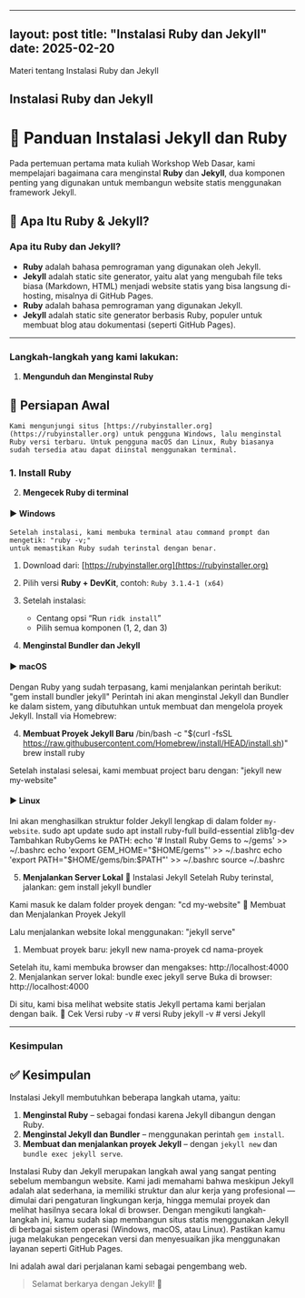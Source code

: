 ---
 layout: post
 title: "Instalasi Ruby dan Jekyll"
 date: 2025-02-20
 ---


 Materi tentang Instalasi Ruby dan Jekyll

 ## Instalasi Ruby dan Jekyll
 # 📘 Panduan Instalasi Jekyll dan Ruby
 
 Pada pertemuan pertama mata kuliah Workshop Web Dasar, kami mempelajari bagaimana cara menginstal **Ruby** dan **Jekyll**, dua komponen penting yang digunakan untuk membangun website statis menggunakan framework Jekyll.
 ## 💎 Apa Itu Ruby & Jekyll?
 
 ### Apa itu Ruby dan Jekyll?
 
 - **Ruby** adalah bahasa pemrograman yang digunakan oleh Jekyll.
 - **Jekyll** adalah static site generator, yaitu alat yang mengubah file teks biasa (Markdown, HTML) menjadi website statis yang bisa langsung di-hosting, misalnya di GitHub Pages.
 - **Ruby** adalah bahasa pemrograman yang digunakan Jekyll.
 - **Jekyll** adalah static site generator berbasis Ruby, populer untuk membuat blog atau dokumentasi (seperti GitHub Pages).
 
 ---
 
 ### Langkah-langkah yang kami lakukan:
 
 1. **Mengunduh dan Menginstal Ruby**
 ## 🔧 Persiapan Awal
 
    Kami mengunjungi situs [https://rubyinstaller.org](https://rubyinstaller.org) untuk pengguna Windows, lalu menginstal Ruby versi terbaru. Untuk pengguna macOS dan Linux, Ruby biasanya sudah tersedia atau dapat diinstal menggunakan terminal.
 ### 1. Install Ruby
 
 2. **Mengecek Ruby di terminal**
 #### ▶ Windows
 
    Setelah instalasi, kami membuka terminal atau command prompt dan mengetik: "ruby -v;"
    untuk memastikan Ruby sudah terinstal dengan benar.
 1. Download dari: [https://rubyinstaller.org](https://rubyinstaller.org)
 2. Pilih versi **Ruby + DevKit**, contoh: `Ruby 3.1.4-1 (x64)`
 3. Setelah instalasi:
    - Centang opsi “Run `ridk install`”
    - Pilih semua komponen (1, 2, dan 3)
 
 3. **Menginstal Bundler dan Jekyll**
 #### ▶ macOS
 
 Dengan Ruby yang sudah terpasang, kami menjalankan perintah berikut: "gem install bundler jekyll"
 Perintah ini akan menginstal Jekyll dan Bundler ke dalam sistem, yang dibutuhkan untuk membuat dan mengelola proyek Jekyll.
 Install via Homebrew:
 
 4. **Membuat Proyek Jekyll Baru**
 /bin/bash -c "$(curl -fsSL https://raw.githubusercontent.com/Homebrew/install/HEAD/install.sh)"
 brew install ruby
 
 Setelah instalasi selesai, kami membuat project baru dengan: "jekyll new my-website"
 #### ▶ Linux
 
 Ini akan menghasilkan struktur folder Jekyll lengkap di dalam folder `my-website`.
 sudo apt update
 sudo apt install ruby-full build-essential zlib1g-dev
 Tambahkan RubyGems ke PATH:
 echo '# Install Ruby Gems to ~/gems' >> ~/.bashrc
 echo 'export GEM_HOME="$HOME/gems"' >> ~/.bashrc
 echo 'export PATH="$HOME/gems/bin:$PATH"' >> ~/.bashrc
 source ~/.bashrc
 
 5. **Menjalankan Server Lokal**
 🌟 Instalasi Jekyll
 Setelah Ruby terinstal, jalankan:
 gem install jekyll bundler
 
 Kami masuk ke dalam folder proyek dengan: "cd my-website"
 🚀 Membuat dan Menjalankan Proyek Jekyll
 
 Lalu menjalankan website lokal menggunakan: "jekyll serve"
 1. Membuat proyek baru:
    jekyll new nama-proyek
    cd nama-proyek
 
 Setelah itu, kami membuka browser dan mengakses:
 http://localhost:4000
 2. Menjalankan server lokal:
    bundle exec jekyll serve
    Buka di browser:
    http://localhost:4000
 
 Di situ, kami bisa melihat website statis Jekyll pertama kami berjalan dengan baik.
 🧪 Cek Versi
 ruby -v # versi Ruby
 jekyll -v # versi Jekyll
 
 ---
 
 ### Kesimpulan
 ## ✅ Kesimpulan
 
 Instalasi Jekyll membutuhkan beberapa langkah utama, yaitu:
 
 1. **Menginstal Ruby** – sebagai fondasi karena Jekyll dibangun dengan Ruby.
 2. **Menginstal Jekyll dan Bundler** – menggunakan perintah `gem install`.
 3. **Membuat dan menjalankan proyek Jekyll** – dengan `jekyll new` dan `bundle exec jekyll serve`.
 
 Instalasi Ruby dan Jekyll merupakan langkah awal yang sangat penting sebelum membangun website. Kami jadi memahami bahwa meskipun Jekyll adalah alat sederhana, ia memiliki struktur dan alur kerja yang profesional — dimulai dari pengaturan lingkungan kerja, hingga memulai proyek dan melihat hasilnya secara lokal di browser.
 Dengan mengikuti langkah-langkah ini, kamu sudah siap membangun situs statis menggunakan Jekyll di berbagai sistem operasi (Windows, macOS, atau Linux). Pastikan kamu juga melakukan pengecekan versi dan menyesuaikan jika menggunakan layanan seperti GitHub Pages.
 
 Ini adalah awal dari perjalanan kami sebagai pengembang web.
 > Selamat berkarya dengan Jekyll! 🚀